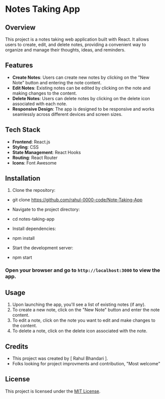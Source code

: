 # Notes Taking App

## Overview
This project is a notes taking web application built with React. It allows users to create, edit, and delete notes, providing a convenient way to organize and manage their thoughts, ideas, and reminders.

## Features
- **Create Notes**: Users can create new notes by clicking on the "New Note" button and entering the note content.
- **Edit Notes**: Existing notes can be edited by clicking on the note and making changes to the content.
- **Delete Notes**: Users can delete notes by clicking on the delete icon associated with each note.
- **Responsive Design**: The app is designed to be responsive and works seamlessly across different devices and screen sizes.

## Tech Stack
- **Frontend**: React.js
- **Styling**: CSS
- **State Management**: React Hooks
- **Routing**: React Router
- **Icons**: Font Awesome


## Installation
1. Clone the repository:

- git clone https://github.com/rahul-0000-code/Note-Taking-App


-  Navigate to the project directory:
- cd notes-taking-app


- Install dependencies:
- npm install


- Start the development server:
- npm start


### Open your browser and go to `http://localhost:3000` to view the app.

## Usage
1. Upon launching the app, you'll see a list of existing notes (if any).
2. To create a new note, click on the "New Note" button and enter the note content.
3. To edit a note, click on the note you want to edit and make changes to the content.
4. To delete a note, click on the delete icon associated with the note.

## Credits
- This project was created by [ Rahul Bhandari ].
- Folks looking for project improvments and contribution, "Most welcome"

## License
This project is licensed under the [MIT License](LICENSE).

